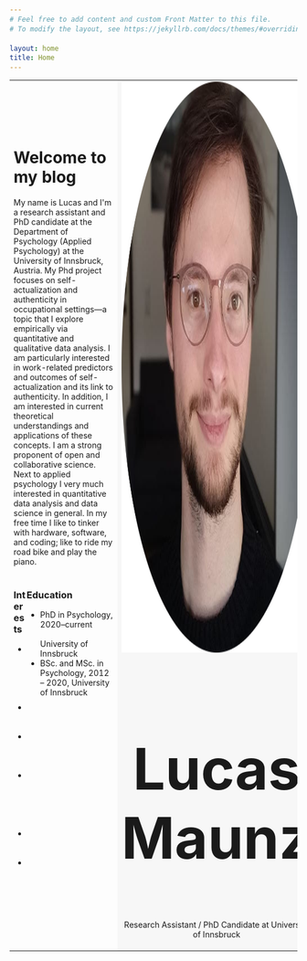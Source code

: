 ```yaml
---
# Feel free to add content and custom Front Matter to this file.
# To modify the layout, see https://jekyllrb.com/docs/themes/#overriding-theme-defaults

layout: home
title: Home
---
```


<link href="https://cdnjs.cloudflare.com/ajax/libs/font-awesome/5.15.3/css/all.min.css" rel="stylesheet">

<style type="text/css">

 /* Style all font awesome icons */
.fab {
  padding: 7px;
}
.fas {
  padding: 7px;
}
.fab:hover { 
    opacity: 0.7;
}
.fas:hover { 
    opacity: 0.7;
}
.row {
  display: flex;
}
.column {
  flex: 50%;
}

</style>
 


<table cellpadding="2" cellspacing="0" border="0">
<tr>
<td rowspan="4">
    <h1>Welcome to my blog</h1>
    My name is Lucas and I'm a research assistant and PhD candidate at the Department of Psychology (Applied Psychology) at the University of Innsbruck, Austria. My Phd project focuses on self-actualization and authenticity in occupational settings—a topic that I explore empirically via quantitative and qualitative data analysis. I am particularly interested in work-related predictors and outcomes of self-actualization and its link to authenticity. In addition, I am interested in current theoretical understandings and applications of these concepts. I am a strong proponent of open and collaborative science. Next to applied psychology I very much interested in quantitative data analysis and data science in general. In my free time I like to tinker with hardware, software, and coding; like to ride my road bike and play the piano.
    <br><br>
    <div class="row">
    <div class="column">
        <h3>Interests</h3>
        <ul>
            <li>Coffee</li>
            <li>Tea</li>
            <li>Milk</li>
            <li>Coffee</li>
            <li>Tea</li>
            <li>Milk</li>
        </ul> 
    </div>
    <div class="column">
        <h3>Education</h3>
        <ul>
            <li>PhD in Psychology, 2020–current</li> <br>
                University of Innsbruck
            <li>BSc. and MSc. in Psychology, 2012 – 2020, University of Innsbruck</li>
        </ul>
    </div>
    </div> 
</td>



<td style="background-color:#f7f7f7" rowspan="0"> 
    <img src="/assets/images/profile/me.png" width="1000" height="1000" /> <br> <center><h2 style="font-size:100px;"> Lucas Maunz</h2> 
    Research Assistant / PhD Candidate at University of Innsbruck <br>
  <a href="https://www.researchgate.net/profile/Lucas-Maunz/" class="fab fa-researchgate fa-2x"></a>
  <a href="https://github.com/semluc/" class="fab fa-github fa-2x"></a>
  <a href="mailto:lucas.maunz@uibk.ac.at" class="fas fa-envelope fa-2x"></a>
  <a href="https://www.uibk.ac.at/psychologie/mitarbeiter/maunz/" class="fas fa-university fa-2x"></a>
  </center> 
</td>
</tr>
<tr>
</tr>

</table>


 